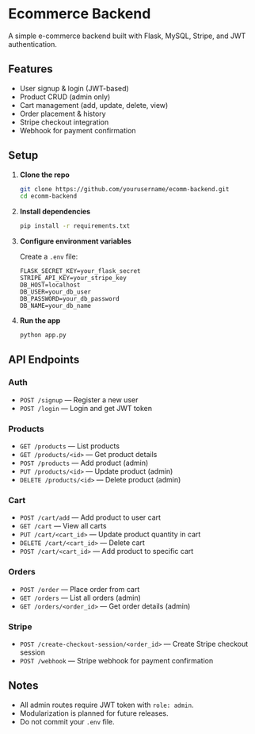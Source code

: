 # Ecommerce Backend

A simple e-commerce backend built with Flask, MySQL, Stripe, and JWT authentication.

## Features

- User signup & login (JWT-based)
- Product CRUD (admin only)
- Cart management (add, update, delete, view)
- Order placement & history
- Stripe checkout integration
- Webhook for payment confirmation

## Setup

1. **Clone the repo**
   ```sh
   git clone https://github.com/yourusername/ecomm-backend.git
   cd ecomm-backend
   ```

2. **Install dependencies**
   ```sh
   pip install -r requirements.txt
   ```

3. **Configure environment variables**

   Create a `.env` file:
   ```
   FLASK_SECRET_KEY=your_flask_secret
   STRIPE_API_KEY=your_stripe_key
   DB_HOST=localhost
   DB_USER=your_db_user
   DB_PASSWORD=your_db_password
   DB_NAME=your_db_name
   ```

4. **Run the app**
   ```sh
   python app.py
   ```

## API Endpoints

### Auth
- `POST /signup` — Register a new user
- `POST /login` — Login and get JWT token

### Products
- `GET /products` — List products
- `GET /products/<id>` — Get product details
- `POST /products` — Add product (admin)
- `PUT /products/<id>` — Update product (admin)
- `DELETE /products/<id>` — Delete product (admin)

### Cart
- `POST /cart/add` — Add product to user cart
- `GET /cart` — View all carts
- `PUT /cart/<cart_id>` — Update product quantity in cart
- `DELETE /cart/<cart_id>` — Delete cart
- `POST /cart/<cart_id>` — Add product to specific cart

### Orders
- `POST /order` — Place order from cart
- `GET /orders` — List all orders (admin)
- `GET /orders/<order_id>` — Get order details (admin)

### Stripe
- `POST /create-checkout-session/<order_id>` — Create Stripe checkout session
- `POST /webhook` — Stripe webhook for payment confirmation

## Notes

- All admin routes require JWT token with `role: admin`.
- Modularization is planned for future releases.
- Do not commit your `.env` file.

